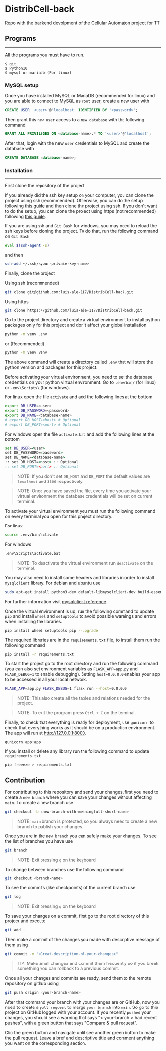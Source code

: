 # DistribCell-back
Repo with the backend devolpment of the Cellular Automaton project for TT

## Programs
***
All the programs you must have to run.
```
$ git
$ Python10
$ mysql or mariadb (For linux)
```
### MySQL setup
Once you have installed MySQL or MariaDB (recommended for linux) and you are able to connect to MySQL as `root` user, create a new user with
```sql
CREATE USER '<user>'@'localhost' IDENTIFIED BY '<password>';
```
Then grant this `new user` access to a `new database` with the following command
```sql
GRANT ALL PRIVILEGES ON <database-name>.* TO '<user>'@'localhost';
```
After that, login with the new `user` credentials to MySQL and create the database with
```sql
CREATE DATABASE <database-name>; 
```
### Installation
***

First clone the repository of the project

If you already did the ssh key setup on your computer, you can clone the project using ssh (recommended). Otherwise, you can do the setup following [this guide](https://docs.github.com/en/authentication/connecting-to-github-with-ssh/generating-a-new-ssh-key-and-adding-it-to-the-ssh-agent) and then clone the project using ssh. If you don't want to do the setup, you can clone the project using https (not recommended) following [this guide](https://gitprotect.io/blog/how-to-clone-using-https-in-git/).

If you are using `ssh` and `Git Bash` for windows, you may need to reload the ssh keys before cloning the project. To do that, run the following command on `Git Bash`
```bash
eval $(ssh-agent -s)
```
and then
```bash
ssh-add ~/.ssh/<your-private-key-name>
```

Finally, clone the project

Using ssh (recommended)
```bash
git clone git@github.com:luis-ale-117/DistribCell-back.git
```
Using https
```bash
git clone https://github.com/luis-ale-117/DistribCell-back.git
```
Go to the project directory and create a virtual environment to install python packages only for this project and don't affect your global installation
```bash
python -m venv .env
```
or (Recommended)
```bash
python -m venv venv
```

The above command will create a directory called `.env` that will store the python version and packages for this project.

Before activating your virtual environment, you need to set the database credentials on your python virtual environment. Go to `.env/bin/` (for linux) or `.env\Scripts\` (for windows). 

For linux open the file `activate` and add the following lines at the bottom
```bash
export DB_USER=<user>
export DB_PASSWORD=<password>
export DB_NAME=<database-name>
# export DB_HOST=<host> # Optional
# export DB_PORT=<port> # Optional
```
For windows open the file `activate.bat` and add the following lines at the bottom
```cmd
set DB_USER=<user>
set DB_PASSWORD=<password>
set DB_NAME=<database-name>
:: set DB_HOST=<host> :: Optional
:: set DB_PORT=<port> :: Optional
```
> NOTE: If you don't set `DB_HOST` and `DB_PORT` the default values are `localhost` and `3306` respectively.

> NOTE: Once you have saved the file, every time you activate your virtual environment the database credentials will be set on current terminal.

To activate your virtual environment you must run the following command on every terminal you open for this project directory.

For linux
```bash
source .env/bin/activate
```
For windows
```cmd
.env\Scripts\activate.bat
```
> NOTE: To deactivate the virtual environment run `deactivate` on the terminal.

You may also need to install some headers and libraries in order to install `mysqlclient` library. For debian and ubuntu use
```bash
sudo apt-get install python3-dev default-libmysqlclient-dev build-essential
```
For further information visit [mysqlclient reference](https://pypi.org/project/mysqlclient/).

Once the virtual environment is up, run the following command to update `pip` and install `wheel` and `setuptools` to avoid possible warnings and errors when installing the libraries.
```bash
pip install wheel setuptools pip --upgrade
```
The required libraries are in the `requirements.txt` file, to install them run the following command
```bash
pip install -r requirements.txt
```
To start the project go to the root directory and run the following command (you can also set environment variables as `FLASK_APP=app.py` and `FLASK_DEBUG=1` to enable debugging). Setting `host=0.0.0.0` enables your app to be accessed in all your local network.
```bash
FLASK_APP=app.py FLASK_DEBUG=1 flask run --host=0.0.0.0
```
> NOTE: This also create all the tables and relations needed for the project.

> NOTE: To exit the program press `Ctrl + C` on the terminal.


Finally, to check that everything is ready for deployment, use `gunicorn` to check that everything works as it should be on a production environment. The app will run at http://127.0.0.1:8000.
```bash
gunicorn app:app
```

If you install or delete any library run the following command to update `requirements.txt`
```bash
pip freeeze > requirements.txt
```

## Contribution
For contributing to this repository and send your changes, first you need to create a `new branch` where you can save your changes without affecting `main`. To create a new branch use
```bash
git checkout -b <new-branch-with-meaningfull-short-name>
```
> NOTE: `main` branch is protected, so you always need to create a new branch to publish your changes.

Once you are in the `new branch` you can safely make your changes.
To see the list of branches you have use
```bash
git branch
```
> NOTE: Exit pressing `q` on the keyboard

To change between branches use the following command
```bash
git checkout <branch-name>
```
To see the commits (like checkpoints) of the current branch use
```bash
git log
```
> NOTE: Exit pressing `q` on the keyboard

To save your changes on a commit, first go to the root directory of this project and execute
```bash
git add .
```
Then make a commit of the changes you made with descriptive message of them using
```bash
git commit -m "<Great-description-of-your-changes>"
```
> TIP: Make small changes and commit them frecuently so if you break something you can rollback to a previous commit.

Once all your changes and commits are ready, send them to the remote repository on github using
```bash
git push origin <your-branch-name>
```
After that command your branch with your changes are on GitHub, now you need to create a `pull request` to merge `your branch` into `main`. So go to this project on GitHub logged with your account. If you recently `pushed` your changes, you should see a warning that says "< your-branch > had recent pushes", with a green button that says "Compare & pull request".

Clic the green button and navigate until see another green button to make the pull request. Leave a bref and descriptive title and comment anything you want on the corresponding section.